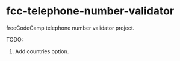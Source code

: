 # fcc-telephone-number-validator

freeCodeCamp telephone number validator project.

TODO:
1. Add countries option.
